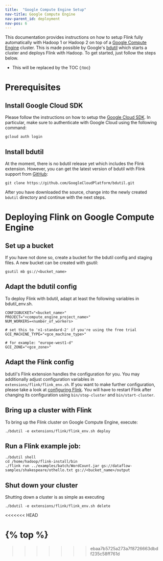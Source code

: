 ```yaml
---
title:  "Google Compute Engine Setup"
nav-title: Google Compute Engine
nav-parent_id: deployment
nav-pos: 6
---
```

<!--
Licensed to the Apache Software Foundation (ASF) under one
or more contributor license agreements.  See the NOTICE file
distributed with this work for additional information
regarding copyright ownership.  The ASF licenses this file
to you under the Apache License, Version 2.0 (the
"License"); you may not use this file except in compliance
with the License.  You may obtain a copy of the License at

  http://www.apache.org/licenses/LICENSE-2.0

Unless required by applicable law or agreed to in writing,
software distributed under the License is distributed on an
"AS IS" BASIS, WITHOUT WARRANTIES OR CONDITIONS OF ANY
KIND, either express or implied.  See the License for the
specific language governing permissions and limitations
under the License.
-->


This documentation provides instructions on how to setup Flink fully automatically with Hadoop 1 or Hadoop 2 on top of a [Google Compute Engine](https://cloud.google.com/compute/) cluster. This is made possible by Google's [bdutil](https://cloud.google.com/hadoop/bdutil) which starts a cluster and deploys Flink with Hadoop. To get started, just follow the steps below.

* This will be replaced by the TOC
{:toc}

# Prerequisites

## Install Google Cloud SDK

Please follow the instructions on how to setup the [Google Cloud SDK](https://cloud.google.com/sdk/). In particular, make sure to authenticate with Google Cloud using the following command:

    gcloud auth login

## Install bdutil

At the moment, there is no bdutil release yet which includes the Flink
extension. However, you can get the latest version of bdutil with Flink support
from [GitHub](https://github.com/GoogleCloudPlatform/bdutil):

    git clone https://github.com/GoogleCloudPlatform/bdutil.git

After you have downloaded the source, change into the newly created `bdutil` directory and continue with the next steps.

# Deploying Flink on Google Compute Engine

## Set up a bucket

If you have not done so, create a bucket for the bdutil config and staging files. A new bucket can be created with gsutil:

    gsutil mb gs://<bucket_name>

## Adapt the bdutil config

To deploy Flink with bdutil, adapt at least the following variables in
bdutil_env.sh.

    CONFIGBUCKET="<bucket_name>"
    PROJECT="<compute_engine_project_name>"
    NUM_WORKERS=<number_of_workers>

    # set this to 'n1-standard-2' if you're using the free trial
    GCE_MACHINE_TYPE="<gce_machine_type>"

    # for example: "europe-west1-d"
    GCE_ZONE="<gce_zone>"

## Adapt the Flink config

bdutil's Flink extension handles the configuration for you. You may additionally adjust configuration variables in `extensions/flink/flink_env.sh`. If you want to make further configuration, please take a look at [configuring Flink](../config.html). You will have to restart Flink after changing its configuration using `bin/stop-cluster` and `bin/start-cluster`.

## Bring up a cluster with Flink

To bring up the Flink cluster on Google Compute Engine, execute:

    ./bdutil -e extensions/flink/flink_env.sh deploy

## Run a Flink example job:

    ./bdutil shell
    cd /home/hadoop/flink-install/bin
    ./flink run ../examples/batch/WordCount.jar gs://dataflow-samples/shakespeare/othello.txt gs://<bucket_name>/output

## Shut down your cluster

Shutting down a cluster is as simple as executing

    ./bdutil -e extensions/flink/flink_env.sh delete
<<<<<<< HEAD

{% top %}
=======
>>>>>>> ebaa7b5725a273a7f8726663dbdf235c58ff761d
